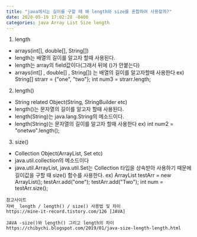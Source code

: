 ```yaml
---
title: "java에서는 길이를 구할 때 왜 length와 size를 혼합하여 사용할까?"
date: 2020-05-19 17:02:28 -0400
categories: java Array List Size length
---
```


1. length
 - arrays(int[], double[], String[])
 - length는 배열의 길이를 알고자 할때 사용된다.
 - length는 array의 field값이다(그래서 뒤에 ()가 안붙는다)
 - arrays(int[] , double[] , String[]) 는 배열의 길이를 알고자할때 사용한다
   ex)
        String[] strarr = {"one", "two"};
        int num3 = strarr.length;
		
		
2. length()
 - String related Object(String, StringBuilder etc)
 - length()는 문자열의 길이를 알고자 할때 사용된다.
 - length(String)는 java.lang.String의 메소드이다.
 - length(String)는 문자열의 길이를 알고자 할때 사용한다
   ex)
        int num2 = "onetwo".length();

3. size()
 - Collection Object(ArrayList, Set etc)
 - java.util.collection의 메소드이다
 - java.util.ArrayList, java.util.Set는 Collection 타입을 상속받아 사용하기 때문에 길이값을 구할 때 size() 함수를 사용한다.
   ex)
        ArrayList<String> testArr = new ArrayList<String>();
        testArr.add("one");
        testArr.add("Two");
        int num = testArr.size();
 

```
참고사이트 
자바_ length / length() / size() 사용법 및 차이
https://mine-it-record.tistory.com/126 [JAVA] 

JAVA -size()와 length() 그리고 length의 차이
https://chibychi.blogspot.com/2019/01/java-size-length-length.html

```


